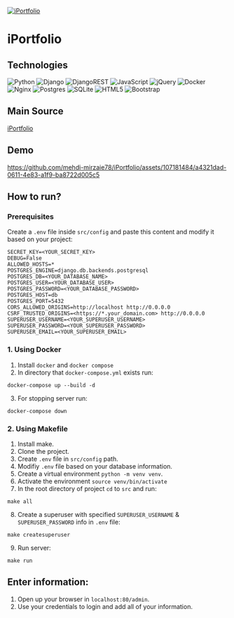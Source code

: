[![iPortfolio](https://github.com/mehdi-mirzaie78/PortfolioII/actions/workflows/main.yml/badge.svg)](https://github.com/mehdi-mirzaie78/PortfolioII/actions/workflows/main.yml)

# iPortfolio

## Technologies
![Python](https://img.shields.io/badge/python-3670A0?style=for-the-badge&logo=python&logoColor=ffdd54) ![Django](https://img.shields.io/badge/django-%23092E20.svg?style=for-the-badge&logo=django&logoColor=white) ![DjangoREST](https://img.shields.io/badge/DJANGO-REST-ff1709?style=for-the-badge&logo=django&logoColor=white&color=ff1709&labelColor=gray) ![JavaScript](https://img.shields.io/badge/javascript-%23323330.svg?style=for-the-badge&logo=javascript&logoColor=%23F7DF1E) ![jQuery](https://img.shields.io/badge/jquery-%230769AD.svg?style=for-the-badge&logo=jquery&logoColor=white) 
![Docker](https://img.shields.io/badge/docker-%230db7ed.svg?style=for-the-badge&logo=docker&logoColor=white) ![Nginx](https://img.shields.io/badge/nginx-%23009639.svg?style=for-the-badge&logo=nginx&logoColor=white) ![Postgres](https://img.shields.io/badge/postgres-%23316192.svg?style=for-the-badge&logo=postgresql&logoColor=white) ![SQLite](https://img.shields.io/badge/sqlite-%2307405e.svg?style=for-the-badge&logo=sqlite&logoColor=white) ![HTML5](https://img.shields.io/badge/html5-%23E34F26.svg?style=for-the-badge&logo=html5&logoColor=white) ![Bootstrap](https://img.shields.io/badge/bootstrap-%238511FA.svg?style=for-the-badge&logo=bootstrap&logoColor=white)
## Main Source
[iPortfolio](https://bootstrapmade.com/demo/iPortfolio/)

## Demo
https://github.com/mehdi-mirzaie78/iPortfolio/assets/107181484/a4321dad-0611-4e83-a1f9-ba8722d005c5


## How to run?
### Prerequisites
Create a `.env` file inside `src/config` and paste this content and modify it based on your project:
```env
SECRET_KEY=<YOUR_SECRET_KEY>
DEBUG=False
ALLOWED_HOSTS=*
POSTGRES_ENGINE=django.db.backends.postgresql
POSTGRES_DB=<YOUR_DATABASE_NAME>
POSTGRES_USER=<YOUR_DATABASE_USER>
POSTGRES_PASSWORD=<YOUR_DATABASE_PASSWORD>
POSTGRES_HOST=db
POSTGRES_PORT=5432
CORS_ALLOWED_ORIGINS=http://localhost http://0.0.0.0
CSRF_TRUSTED_ORIGINS=<https://*.your_domain.com> http://0.0.0.0
SUPERUSER_USERNAME=<YOUR_SUPERUSER_USERNAME>
SUPERUSER_PASSWORD=<YOUR_SUPERUSER_PASSWORD>
SUPERUSER_EMAIL=<YOUR_SUPERUSER_EMAIL>
```
### 1. Using Docker
1. Install `docker` and `docker compose`
2. In directory that `docker-compose.yml` exists run:
```shell
docker-compose up --build -d
```
3. For stopping server run: 
```shell
docker-compose down
```
### 2. Using Makefile
1. Install make.
2. Clone the project.
3. Create `.env` file in `src/config` path.
4. Modifiy `.env` file based on your database information.
5. Create a virtual environment `python -m venv venv`.
6. Activate the environment `source venv/bin/activate`
7. In the root directory of project `cd` to `src` and run:
```shell
make all
```
8. Create a superuser with specified `SUPERUSER_USERNAME` & `SUPERUSER_PASSWORD` info in `.env` file:
```shell
make createsuperuser
```
9. Run server:
```shell
make run
```
## Enter information:
1. Open up your browser in `localhost:80/admin`. 
2. Use your credentials to login and add all of your information.
